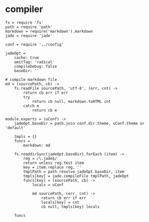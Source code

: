 # compiler

	fs = require 'fs'
	path = require 'path'
	markdown = require('markdown').markdown
	jade = require 'jade'

	conf = require '../config'

	jadeOpt =
		cache: true
		omitTag: 'radical'
		compileDebug: false
		baseDir: ''

	# compile markdown file
	md = (sourcePath, cb) ->
		fs.readFile sourcePath, 'utf-8', (err, cnt) ->
			return cb err if err
			try
				return cb null, markdown.toHTML cnt
			catch e
				return cb e

	module.exports = (uConf) ->
		jadeOpt.baseDir = path.join conf.dir.theme, uConf.theme or 'default'

		tmpls = {}
		funcs =
			markdown: md

		fs.readdirSync(jadeOpt.baseDir).forEach (item) ->
			reg = /\.jade$/
			return unless reg.test item
			key = item.replace reg, ''
			tmplPath = path.resolve jadeOpt.baseDir, item
			tmpls[key] = jade.compileFile tmplPath, jadeOpt
			funcs[key] = (sourcePath, cb) ->
				locals = uConf

				md sourcePath, (err, cnt) ->
					return cb err if err
					locals[key] = cnt
					cb null, tmpls[key] locals

		funcs